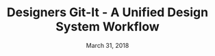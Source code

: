 ---
date: March 31, 2018
title: Designers Git-It - A Unified Design System Workflow
speaker: Stephen Hathaway
link: https://vimeo.com/242899818
image: images/talks/designers-git.jpg
description: Stephen talks about the process in his company where designers are using Git to automate and enhance their Sketch workflow and collaboration.

---